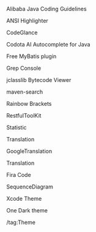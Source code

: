 Alibaba Java Coding Guidelines

ANSI Highlighter

CodeGlance

Codota AI Autocomplete for Java

Free MyBatis plugin

Grep Console

jclasslib Bytecode Viewer

maven-search

Rainbow Brackets

RestfulToolKit

Statistic

Translation

GoogleTranslation

Translation

Fira Code

SequenceDiagram

Xcode Theme

One Dark theme

/tag:Theme